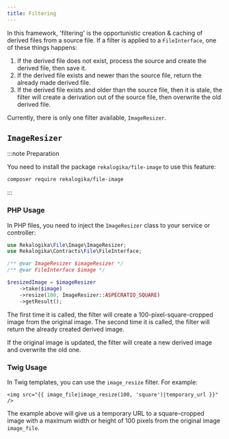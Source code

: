 ```yaml
---
title: Filtering
---
```


In this framework, 'filtering' is the opportunistic creation & caching of
derived files from a source file. If a filter is applied to a `FileInterface`,
one of these things happens:

1. If the derived file does not exist, process the source and create the
   derived file, then save it.
2. If the derived file exists and newer than the source file, return the
   already made derived file.
3. If the derived file exists and older than the source file, then it is stale,
   the filter will create a derivation out of the source file, then overwrite
   the old derived file.

Currently, there is only one filter available, `ImageResizer`.

## `ImageResizer`

:::note Preparation

You need to install the package `rekalogika/file-image` to use this feature:

```bash
composer require rekalogika/file-image
```

:::

### PHP Usage

In PHP files, you need to inject the `ImageResizer` class to your service
or controller:

```php
use Rekalogika\File\Image\ImageResizer;
use Rekalogika\Contracts\File\FileInterface;

/** @var ImageResizer $imageResizer */
/** @var FileInterface $image */

$resizedImage = $imageResizer
    ->take($image)
    ->resize(100, ImageResizer::ASPECRATIO_SQUARE)
    ->getResult();
```

The first time it is called, the filter will create a 100-pixel-square-cropped
image from the original image. The second time it is called, the filter will
return the already created derived image.

If the original image is updated, the filter will create a new derived image and
overwrite the old one.

### Twig Usage

In Twig templates, you can use the `image_resize` filter. For example:

```twig
<img src="{{ image_file|image_resize(100, 'square')|temporary_url }}" />
```

The example above will give us a temporary URL to a square-cropped image with a
maximum width or height of 100 pixels from the original image
`image_file`.
